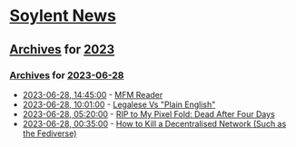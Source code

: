 # [Soylent News](../../../README.md)

## [Archives](../../index.md) for [2023](../index.md)

### [Archives](../../index.md) for [2023-06-28](index.md)

* [2023-06-28, 14:45:00](https://soylentnews.org/article.pl?sid=23/06/27/1212208&from=rss) - [MFM Reader](https://soylentnews.org/article.pl?sid=23/06/27/1212208&from=rss)
* [2023-06-28, 10:01:00](https://soylentnews.org/article.pl?sid=23/06/27/1342205&from=rss) - [Legalese Vs \"Plain English\"](https://soylentnews.org/article.pl?sid=23/06/27/1342205&from=rss)
* [2023-06-28, 05:20:00](https://soylentnews.org/article.pl?sid=23/06/27/1210252&from=rss) - [RIP to My Pixel Fold: Dead After Four Days](https://soylentnews.org/article.pl?sid=23/06/27/1210252&from=rss)
* [2023-06-28, 00:35:00](https://soylentnews.org/article.pl?sid=23/06/27/0427215&from=rss) - [How to Kill a Decentralised Network (Such as the Fediverse)](https://soylentnews.org/article.pl?sid=23/06/27/0427215&from=rss)
